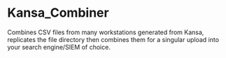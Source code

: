 # Kansa_Combiner
Combines CSV files from many workstations generated from Kansa, replicates the file directory then combines them for a singular upload into your search engine/SIEM of choice.
